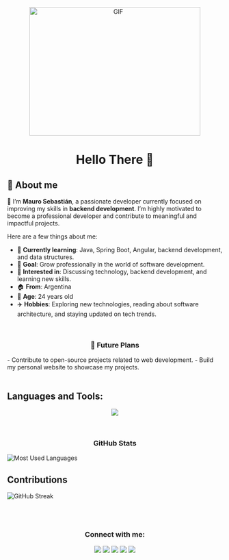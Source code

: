 <div style="text-align: center;">
  <img height="300" width="400" alt="GIF" src="https://media.giphy.com/media/SWoSkN6DxTszqIKEqv/giphy.gif">
</div>

<h1 style="text-align: center;">Hello There 🌌</h1>

## 🌟 About me 

👋 I’m **Mauro Sebastián**, a passionate developer currently focused on improving my skills in **backend development**. I’m highly motivated to become a professional developer and contribute to meaningful and impactful projects.

Here are a few things about me: 

- 🌱 **Currently learning**: Java, Spring Boot, Angular, backend development, and data structures.  
- 🎯 **Goal**: Grow professionally in the world of software development.  
- 💬 **Interested in**: Discussing technology, backend development, and learning new skills.  
- 🏠 **From**: Argentina  
- 🎂 **Age**: 24 years old  
- ✈️ **Hobbies**: Exploring new technologies, reading about software architecture, and staying updated on tech trends.

<br />

<h3 style="text-align: center;">🚀 Future Plans</h3>
- Contribute to open-source projects related to web development.  
- Build my personal website to showcase my projects. 

<br />   
<br />   

## Languages and Tools:

<p align="center">
    <a href="https://skillicons.dev"><img src="https://skillicons.dev/icons?i=java,c,cs,dotnet,spring,python,godot,idea,vscode,visualstudio,html,css,bootstrap,git,github,angular,ts,mongodb,nodejs,npm," /></a>
</p>

<br />   

<h3 style="text-align: center;">GitHub Stats</h3>

![Most Used Languages](https://github-readme-stats.vercel.app/api/top-langs/?username=MSCV2607&layout=compact&theme=dark)

## Contributions

![GitHub Streak](https://github-readme-streak-stats.herokuapp.com/?user=MSCV2607&theme=dark)

<br />   
<br />   

<h3 style="text-align: center;">Connect with me:</h3>

<p align="center">
    <a href="https://www.linkedin.com/in/mauro-sebastian-camors-vecchietti-110807250/" target="_blank"><img src="https://img.icons8.com/fluent/48/000000/linkedin.png"/></a>
    <a href="https://x.com/MSCVecchietti?t=HwOBP6lHOt0FIa5CtUkn1g&s=08" target="_blank"><img src="https://img.icons8.com/fluent/48/000000/twitter.png"/></a>
    <a href="https://www.instagram.com/mauroseba_vecchietti/" target="_blank"><img src="https://img.icons8.com/fluent/48/000000/instagram-new.png"/></a>
    <a href="mailto:maurosebavecc@gmail.com" target="_blank"><img src="https://img.icons8.com/fluent/48/000000/gmail.png"/></a>
    <a href="https://www.facebook.com/maurosebastian.camorsvecchietti?mibextid=ZbWKwL" target="_blank"><img src="https://img.icons8.com/fluent/48/000000/facebook-new.png"/></a>
</p>


